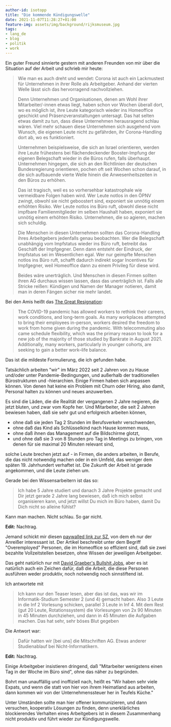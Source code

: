 ```yaml
---
author-id: isotopp
title: "Die kommende Kündigungswelle"
date: 2021-11-07T11:28:27+01:00
feature-img: assets/img/background/rijksmuseum.jpg
tags:
- lang_de
- blog
- politik
- work
---
```


Ein guter Freund sinnierte gestern mit anderen Freunden von mir über die Situation auf der Arbeit und schrieb mir heute:

> Wie man es auch dreht und wendet: Corona ist auch ein Lackmustest für Unternehmen in ihrer Rolle als Arbeitgeber.
> Anhand der vierten Welle lässt sich das hervorragend nachvollziehen. 
> 
> Denn Unternehmen und Organisationen, denen am Wohl ihrer Mitarbeiter/-innen etwas liegt, haben schon vor Wochen überall dort, wo es möglich ist, ihre Leute kategorisch wieder ins Homeoffice geschickt und Präsenzveranstaltungen untersagt.
> Das hat selten etwas damit zu tun, dass diese Unternehmen herausragend schlau wären. 
> Viel mehr schauen diese Unternehmen sich ausgehend vom Wunsch, die eigenen Leute nicht zu gefährden, ihr Corona-Handling dort ab, wo es funktioniert.
> 
> Unternehmen beispielsweise, die sich an Israel orientieren, werden ihre Leute frühestens bei flächendeckender Booster-Impfung der eigenen Belegschaft wieder in die Büros rufen, falls überhaupt.
> Unternehmen hingegen, die sich an den Richtlinien der deutschen Bundesregierung orientieren, pochen oft seit Wochen schon darauf, in die sich aufbauende vierte Welle hinein die Anwesenheitszeiten in den Büros zu erhöhen.
> 
> Das ist tragisch, weil es so vorhersehbar katastrophale wie vermeidbare Folgen haben wird. 
> Wer Leute notlos in den ÖPNV zwingt, obwohl sie nicht geboostert sind, exponiert sie unnötig einem erhöhten Risiko.
> Wer Leute notlos ins Büro ruft, obwohl diese nicht impfbare Familienmitglieder im selben Haushalt haben, exponiert sie unnötig einem erhöhten Risiko.
> Unternehmen, die so agieren, machen sich schuldig.
> 
> Die Menschen in diesen Unternehmen sollten das Corona-Handling ihres Arbeitgebers jedenfalls genau beobachten. 
> Wer die Belegschaft unabhängig vom Impfstatus wieder ins Büro ruft, betreibt das Geschäft der Impfgegner.
> Denn dann entsteht der Eindruck, der Impfstatus sei im Wesentlichen egal.
> Wer nur geimpfte Menschen notlos ins Büro ruft, schafft dadurch indirekt sogar Incentives für Impfgegner, weil Homeoffice dann zu einem Privileg für diese wird.
> 
> Beides wäre unerträglich. 
> Und Menschen in diesen Firmen sollten ihren AG durchaus wissen lassen, dass das unerträglich ist. 
> Falls alle Stricke reißen:
> Kündigen und Namen der Manager notieren, damit man in deren Fängen sicher nie mehr landet.

Bei den Amis heißt das [The Great Resignation](https://en.wikipedia.org/wiki/Great_Resignation):

> The COVID-19 pandemic has allowed workers to rethink their careers, work conditions, and long-term goals.
> As many workplaces attempted to bring their employees in-person, workers desired the freedom to work from home given during the pandemic.
> With telecommuting also came schedule flexibility, which was the primary reason to look for a new job of the majority of those studied by Bankrate in August 2021.
> Additionally, many workers, particularly in younger cohorts, are seeking to gain a better work–life balance.

Das ist die mildeste Formulierung, die ich gefunden habe.

Tatsächlich arbeiten "wir" im März 2022 seit 2 Jahren von zu Hause und/oder unter Pandemie-Bedingungen, und außerhalb der traditionellen Bürostrukturen und -hierarchien.
Einige Firmen haben sich anpassen können.
Von denen hat keine ein Problem mit Churn oder Hiring, also damit, Personal halten zu können und neues anzuwerben.

Es sind die Läden, die die Realität der vergangenen 2 Jahre negieren, die jetzt bluten, und zwar vom Kopfe her.
Und Mitarbeiter, die seit 2 Jahren bewiesen haben, daß sie sehr gut und erfolgreich arbeiten können,

- ohne daß sie jeden Tag 2 Stunden im Berufsverkehr verschwenden,
- ohne daß das Kind als Schlüsselkind nach Hause kommen muss,
- ohne daß ihnen das Management auf die Bildschirme glotzt, 
- und ohne daß sie 3 von 8 Stunden pro Tag in Meetings zu bringen, von denen für sie maximal 20 Minuten relevant sind,

solche Leute brechen jetzt auf - in Firmen, die anders arbeiten, in Berufe, die das nicht notwendig machen oder in ein Umfeld, das weniger dem späten 19. Jahrhundert verhaftet ist. Die Zukunft der Arbeit ist gerade angekommen, und die Leute ziehen um.

Gerade bei den Wissensarbeitern ist das so:

> Ich habe 5 Jahre studiert und danach 3 Jahre Projekte gemacht und Dir jetzt gerade 2 Jahre lang bewiesen, daß ich mich selbst organisieren kann, und jetzt willst Du mich im Büro haben, damit Du Dich nicht so alleine fühlst?

Kann man machen. Nicht schlau. So gar nicht.

**Edit:** Nachtrag.

Jemand schickt mir diesen [paywalled link zur SZ](https://www.sueddeutsche.de/wirtschaft/overemployed-home-office-usa-1.5461910), von dem eh nur der Anreißer interessant ist. Der Artikel beschreibt unter dem Begriff "Overemployed" Personen, die im Homeoffice so effizient sind, daß sie zwei bezahlte Vollzeitstellen besetzen, ohne Wissen der jeweiligen Arbeitgeber.

Das geht natürlich nur mit [David Graeber's Bullshit Jobs](https://en.wikipedia.org/wiki/Bullshit_Jobs), aber es ist natürlich auch ein Zeichen dafür, daß die Arbeit, die diese Personen ausführen weder produktiv, noch notwendig noch sinnstiftend ist.

Ich antwortete mit

> Ich kann nur den Teaser lesen, aber das ist das, was wir im Informatik-Studium Semester 2 (und 4) gemacht haben.
> Also 3 Leute in die Inf 2 Vorlesung schicken, parallel 3 Leute in Inf 4.
> Mit dem Rest (gut 20 Leute, Rotationssystem) die Vorlesungen von 2x 90 Minuten in 45 Minuten durchziehen, und dann in 45 Minuten die Aufgaben machen.
> Das hat sehr, sehr böses Blut gegeben

Die Antwort war:

> Dafür hatten wir [bei uns] die Mitschriften AG. Etwas anderer Studienablauf bei Nicht-Informatikern.

**Edit:** Nachtrag.

Einige Arbeitgeber insistieren dringend, daß "Mitarbeiter wenigstens einen Tag in der Woche im Büro sind", ohne das näher zu begründen.

Bohrt man unauffällig und inoffiziell nach, heißt es "Wir haben sehr viele Expats, und wenn die statt von hier von ihrem Heimatland aus arbeiten, dann kommen wir von der Unternehmenssteuer her in Teufels Küche."

Unter Umständen sollte man hier offener kommunizieren, und dann versuchen, kooperativ Lösungen zu finden, denn unerklärliches blockierendes Verhalten eines Arbeitgebers ist in diesem Zusammenhang nicht produktiv und führt wieder zur Kündigungswelle.
